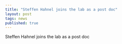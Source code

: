 ```yaml
---
title: "Steffen Hahnel joins the lab as a post doc"
layout: post
tags: news
published: true
---
```


Steffen Hahnel joins the lab as a post doc
